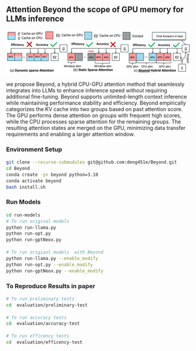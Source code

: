 ##  Attention Beyond the scope of GPU memory for LLMs inference 


![schemes](figures/comparison.png)

we propose Beyond, a hybrid CPU-GPU attention method that seamlessly integrates into LLMs to enhance inference speed without requiring additional fine-tuning. Beyond supports unlimited-length context inference while maintaining performance stability and efficiency.  Beyond empirically categorizes the KV cache into two groups based on past attention score. The GPU performs dense attention on groups with frequent high scores, while the CPU processes sparse attention for the remaining groups. The resulting attention states are merged on the GPU, minimizing data transfer requirements and enabling a larger attention window.  
 
### Environment Setup

```bash
git clone --recurse-submodules git@github.com:deng451e/Beyond.git
cd Beyond 
conda create -yn beyond python=3.10
conda activate beyond
bash install.sh 
```

### Run Models 
  
```bash
cd run-models
# To run original models 
python run-llama.py 
python run-opt.py 
python run-gptNeox.py 

# To run origianl models  with Beyond 
python run-llama.py --enable_modify
python run-opt.py --enable_modify
python run-gptNeox.py --enable_modify
```




### To Reproduce Results in paper
  
```bash
# To run preliminary tests
cd  evaluation/preliminary-test

# To run accuracy tests
cd  evaluation/accuracy-test

# To run efficency tests
cd  evaluation/efficency-test


```